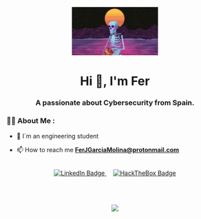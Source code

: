 
<div id="header" align="center">
    <img src="welcome.gif"width="200"/>
    <h1 align="center">Hi 👋, I'm Fer </h1>
    <h3 align="center">A passionate about Cybersecurity from Spain.</h3>
</div>

### 👨‍💻 About Me :

- 📝 I´m an engineering student

- 📫 How to reach me **FerJGarciaMolina@protonmail.com**


<br>
<div id="badges" align="center">
      <a href="https://www.linkedin.com/in/fernando-jes%C3%BAs-g-234375203" target="_blank">
        <img src="https://img.shields.io/badge/LinkedIn-blue?style=for-the-badge&logo=linkedin&logoColor=white"
          alt="LinkedIn Badge" />
      </a>
      &nbsp;&nbsp;&nbsp;
      <a href="https://app.hackthebox.com/profile/562959" target="_blank">
        <img src="https://img.shields.io/badge/HackTheBox-green?style=for-the-badge&logo=hackthebox&logoColor=black"
          alt="HackTheBox Badge" />
    </div>
<br />
<br />
<br />

<div id="badges" align="center">
    <p align="center">
        <a href="https://github.com/ArisGuimera">
          <img height="180em" src="https://github-readme-stats-eight-theta.vercel.app/api/top-langs/?username=Mush2h&layout=compact&langs_count=8&theme=algolia"/>
        </a>
    </p>
</div>


<!---
Fergarcia99/Fergarcia99 is a ✨ special ✨ repository because its `README.md` (this file) appears on your GitHub profile.
You can click the Preview link to take a look at your changes.
--->
